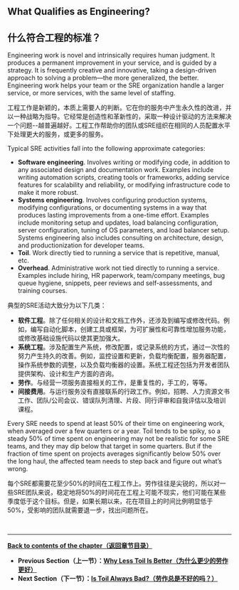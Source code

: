 ## **What Qualifies as Engineering?**

## **什么符合工程的标准？**

Engineering work is novel and intrinsically requires human judgment. It produces a permanent improvement in your service, and is guided by a strategy. It is frequently creative and innovative, taking a design-driven approach to solving a problem—the more generalized, the better. Engineering work helps your team or the SRE organization handle a larger service, or more services, with the same level of staffing.

工程工作是新颖的，本质上需要人的判断。它在你的服务中产生永久性的改进，并以一种战略为指导。它经常是创造性和革新性的，采取一种设计驱动的方法来解决一个问题--越普遍越好。工程工作帮助你的团队或SRE组织在相同的人员配置水平下处理更大的服务，或更多的服务。

Typical SRE activities fall into the following approximate categories:

* **Software engineering**. Involves writing or modifying code, in addition to any associated design and documentation work. Examples include writing automation scripts, creating tools or frameworks, adding service features for scalability and reliability, or modifying infrastructure code to make it more robust.
* **Systems engineering**. Involves configuring production systems, modifying configurations, or documenting systems in a way that produces lasting improvements from a one-time effort. Examples include monitoring setup and updates, load balancing configuration, server configuration, tuning of OS parameters, and load balancer setup. Systems engineering also includes consulting on architecture, design, and productionization for developer teams.
* **Toil**. Work directly tied to running a service that is repetitive, manual, etc.
* **Overhead**. Administrative work not tied directly to running a service. Examples include hiring, HR paperwork, team/company meetings, bug queue hygiene, snippets, peer reviews and self-assessments, and training courses.

典型的SRE活动大致分为以下几类：

* **软件工程**。除了任何相关的设计和文档工作外，还涉及到编写或修改代码。例如，编写自动化脚本，创建工具或框架，为可扩展性和可靠性增加服务功能，或修改基础设施代码以使其更加强大。
* **系统工程**。涉及配置生产系统，修改配置，或记录系统的方式，通过一次性的努力产生持久的改善。例如，监控设置和更新，负载均衡配置，服务器配置，操作系统参数的调整，以及负载均衡器的设置。系统工程还包括为开发者团队提供架构、设计和生产方面的咨询。
* **劳作**。与经营一项服务直接相关的工作，是重复性的，手工的，等等。
* **间接费用**。与运行服务没有直接联系的行政工作。例如，招聘、人力资源文书工作、团队/公司会议、错误队列清理、片段、同行评审和自我评估以及培训课程。

Every SRE needs to spend at least 50% of their time on engineering work, when averaged over a few quarters or a year. Toil tends to be spiky, so a steady 50% of time spent on engineering may not be realistic for some SRE teams, and they may dip below that target in some quarters. But if the fraction of time spent on projects averages significantly below 50% over the long haul, the affected team needs to step back and figure out what’s wrong.

每个SRE都需要花至少50%的时间在工程工作上。劳作往往是尖锐的，所以对一些SRE团队来说，稳定地将50%的时间花在工程上可能不现实，他们可能在某些季度低于这个目标。但是，如果长期以来，花在项目上的时间比例明显低于50%，受影响的团队就需要退一步，找出问题所在。

<br>

---

**[Back to contents of the chapter（返回章节目录）](eliminating_toil.md)**

* **Previous Section（上一节）：[Why Less Toil Is Better（为什么更少的劳作更好）](why_less_toil_is_better.md)**
* **Next Section（下一节）：[Is Toil Always Bad?（劳作总是不好的吗？）](is_toil_always_bad.md)**
